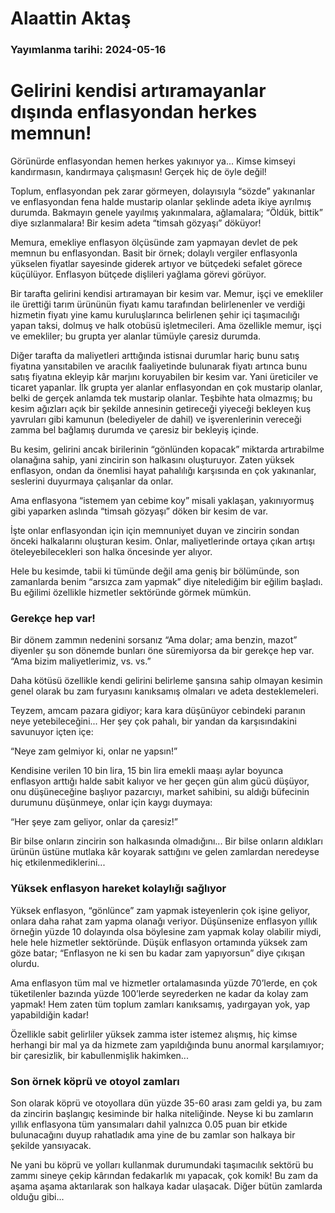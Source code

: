 # Alaattin Aktaş

### Yayımlanma tarihi: 2024-05-16

# Gelirini kendisi artıramayanlar dışında enflasyondan herkes memnun!

Görünürde enflasyondan hemen herkes yakınıyor ya... Kimse kimseyi kandırmasın, kandırmaya çalışmasın! Gerçek hiç de öyle değil!

Toplum, enflasyondan pek zarar görmeyen, dolayısıyla “sözde” yakınanlar ve enflasyondan fena halde mustarip olanlar şeklinde adeta ikiye ayrılmış durumda. Bakmayın genele yayılmış yakınmalara, ağlamalara; “Öldük, bittik” diye sızlanmalara! Bir kesim adeta “timsah gözyaşı” döküyor!

Memura, emekliye enflasyon ölçüsünde zam yapmayan devlet de pek memnun bu enflasyondan. Basit bir örnek; dolaylı vergiler enflasyonla yükselen fiyatlar sayesinde giderek artıyor ve bütçedeki sefalet görece küçülüyor. Enflasyon bütçede dişlileri yağlama görevi görüyor.

Bir tarafta gelirini kendisi artıramayan bir kesim var. Memur, işçi ve emekliler ile ürettiği tarım ürününün fiyatı kamu tarafından belirlenenler ve verdiği hizmetin fiyatı yine kamu kuruluşlarınca belirlenen şehir içi taşımacılığı yapan taksi, dolmuş ve halk otobüsü işletmecileri. Ama özellikle memur, işçi ve emekliler; bu grupta yer alanlar tümüyle çaresiz durumda.

Diğer tarafta da maliyetleri arttığında istisnai durumlar hariç bunu satış fiyatına yansıtabilen ve aracılık faaliyetinde bulunarak fiyatı artınca bunu satış fiyatına ekleyip kâr marjını koruyabilen bir kesim var. Yani üreticiler ve ticaret yapanlar. İlk grupta yer alanlar enflasyondan en çok mustarip olanlar, belki de gerçek anlamda tek mustarip olanlar. Teşbihte hata olmazmış; bu kesim ağızları açık bir şekilde annesinin getireceği yiyeceği bekleyen kuş yavruları gibi kamunun (belediyeler de dahil) ve işverenlerinin vereceği zamma bel bağlamış durumda ve çaresiz bir bekleyiş içinde.

Bu kesim, gelirini ancak birilerinin “gönlünden kopacak” miktarda artırabilme olanağına sahip, yani zincirin son halkasını oluşturuyor. Zaten yüksek enflasyon, ondan da önemlisi hayat pahalılığı karşısında en çok yakınanlar, seslerini duyurmaya çalışanlar da onlar.

Ama enflasyona “istemem yan cebime koy” misali yaklaşan, yakınıyormuş gibi yaparken aslında “timsah gözyaşı” döken bir kesim de var.

İşte onlar enflasyondan için için memnuniyet duyan ve zincirin sondan önceki halkalarını oluşturan kesim. Onlar, maliyetlerinde ortaya çıkan artışı öteleyebilecekleri son halka öncesinde yer alıyor.

Hele bu kesimde, tabii ki tümünde değil ama geniş bir bölümünde, son zamanlarda benim “arsızca zam yapmak” diye nitelediğim bir eğilim başladı. Bu eğilimi özellikle hizmetler sektöründe görmek mümkün.


### Gerekçe hep var!

Bir dönem zammın nedenini sorsanız “Ama dolar; ama benzin, mazot” diyenler şu son dönemde bunları öne süremiyorsa da bir gerekçe hep var. “Ama bizim maliyetlerimiz, vs. vs.”

Daha kötüsü özellikle kendi gelirini belirleme şansına sahip olmayan kesimin genel olarak bu zam furyasını kanıksamış olmaları ve adeta desteklemeleri.

Teyzem, amcam pazara gidiyor; kara kara düşünüyor cebindeki paranın neye yetebileceğini... Her şey çok pahalı, bir yandan da karşısındakini savunuyor içten içe:

“Neye zam gelmiyor ki, onlar ne yapsın!”

Kendisine verilen 10 bin lira, 15 bin lira emekli maaşı aylar boyunca enflasyon arttığı halde sabit kalıyor ve her geçen gün alım gücü düşüyor, onu düşüneceğine başlıyor pazarcıyı, market sahibini, su aldığı büfecinin durumunu düşünmeye, onlar için kaygı duymaya:

“Her şeye zam geliyor, onlar da çaresiz!”

Bir bilse onların zincirin son halkasında olmadığını... Bir bilse onların aldıkları ürünün üstüne mutlaka kâr koyarak sattığını ve gelen zamlardan neredeyse hiç etkilenmediklerini...


### Yüksek enflasyon hareket kolaylığı sağlıyor

Yüksek enflasyon, “gönlünce” zam yapmak isteyenlerin çok işine geliyor, onlara daha rahat zam yapma olanağı veriyor. Düşünsenize enflasyon yıllık örneğin yüzde 10 dolayında olsa böylesine zam yapmak kolay olabilir miydi, hele hele hizmetler sektöründe. Düşük enflasyon ortamında yüksek zam göze batar; “Enflasyon ne ki sen bu kadar zam yapıyorsun” diye çıkışan olurdu.

Ama enflasyon tüm mal ve hizmetler ortalamasında yüzde 70’lerde, en çok tüketilenler bazında yüzde 100’lerde seyrederken ne kadar da kolay zam yapmak! Hem zaten tüm toplum zamları kanıksamış, yadırgayan yok, yap yapabildiğin kadar!

Özellikle sabit gelirliler yüksek zamma ister istemez alışmış, hiç kimse herhangi bir mal ya da hizmete zam yapıldığında bunu anormal karşılamıyor; bir çaresizlik, bir kabullenmişlik hakimken...


### Son örnek köprü ve otoyol zamları

Son olarak köprü ve otoyollara dün yüzde 35-60 arası zam geldi ya, bu zam da zincirin başlangıç kesiminde bir halka niteliğinde. Neyse ki bu zamların yıllık enflasyona tüm yansımaları dahil yalnızca 0.05 puan bir etkide bulunacağını duyup rahatladık ama yine de bu zamlar son halkaya bir şekilde yansıyacak.



Ne yani bu köprü ve yolları kullanmak durumundaki taşımacılık sektörü bu zammı sineye çekip kârından fedakarlık mı yapacak, çok komik! Bu zam da aşama aşama aktarılarak son halkaya kadar ulaşacak. Diğer bütün zamlarda olduğu gibi...

